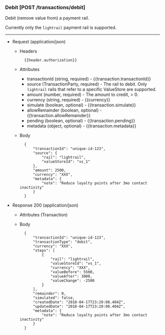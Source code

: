 ### Debit [POST /transactions/debit]

Debit (remove value from) a payment rail.

Currently only the `lightrail` payment rail is supported.

---
+ Request (application/json)
    + Headers
    
            {{header.authorization}}
        
    + Attributes
        + transactionId (string, required) - {{transaction.transactionId}}
        + source (TransactionParty, required) - The rail to debit.  Only `lightrail` rails that refer to a specific ValueStore are supported.
        + amount (number, required) - The amount to credit, > 0.
        + currency (string, required) - {{currency}}
        + simulate (boolean, optional) - {{transaction.simulate}}
        + allowRemainder (boolean, optional) - {{transaction.allowRemainder}}
        + pending (boolean, optional) - {{transaction.pending}}
        + metadata (object, optional) - {{transaction.metadata}}

    + Body

            {
                "transactionId": "unique-id-123",
                "source": {
                    "rail": "lightrail",
                    "valueStoreId": "vs_1"
                },
                "amount": 2500,
                "currency": "XXX",
                "metadata": {
                    "note": "Reduce loyalty points after 3mo contact inactivity"
                }
            }
    
+ Response 200 (application/json)
    + Attributes (Transaction)

    + Body

            {
                "transactionId": "unique-id-123",
                "transactionType": "debit",
                "currency": "XXX",
                "steps": [
                    {
                        "rail": "lightrail",
                        "valueStoreId": "vs_1",
                        "currency": "XXX",
                        "valueBefore": 5500,
                        "valueAfter": 3000,
                        "valueChange": -2500
                    }
                ],
                "remainder": 0,
                "simulated": false,
                "createdDate": "2018-04-17T23:20:08.404Z",
                "updatedDate": "2018-04-17T23:20:08.404Z",
                "metadata": {
                    "note": "Reduce loyalty points after 3mo contact inactivity"
                }
            }
